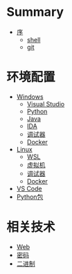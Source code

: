 # Summary

- [序](./chapter_1.md)
    - [shell](./shell.md)
    - [git](./git.md)

# 环境配置

- [Windows](./env/win/main.md)
    - [Visual Studio](./env/win/vs.md)
    - [Python](./env/win/py.md)
    - [Java]()
    - [IDA]()
    - [调试器]()
    - [Docker]()
- [Linux](./env/linux/main.md) <!--建议统一以Kali为环境讲-->
    - [WSL](./env/linux/wsl.md)
    - [虚拟机]()
    - [调试器]()
    - [Docker]()
- [VS Code]()
- [Python包]()

# 相关技术

- [Web]()
- [密码]()
- [二进制]()
